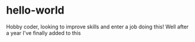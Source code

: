 # hello-world

Hobby coder, looking to improve skills and enter a job doing this!
Well after a year I've finally added to this
